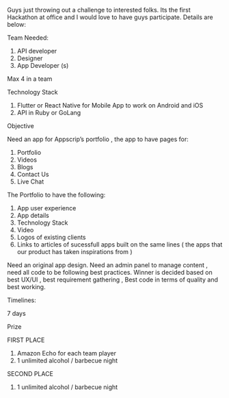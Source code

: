 
Guys just throwing out a challenge to interested folks. Its the first Hackathon at office and I would love to have guys participate. Details are below:

Team Needed:
1. API developer 
2. Designer
3. App Developer (s)

Max 4 in a team

Technology Stack

1. Flutter or React Native for Mobile App to work on Android and iOS
2. API in Ruby or GoLang

Objective

Need an app for Appscrip’s portfolio , the app to have pages for:
1. Portfolio
2. Videos
3. Blogs
4. Contact Us 
5. Live Chat 

The Portfolio to have the following:
1. App user experience 
2. App details 
3. Technology Stack
4. Video
5. Logos of existing clients
6. Links to articles of sucessfull apps built on the same lines ( the apps that our product has taken inspirations from ) 

Need an original app design. Need an admin panel to manage content , need all code to be following best practices. Winner is decided based on best UX/UI , best requirement gathering , Best code in terms of quality and best working.

Timelines:

7 days

Prize

FIRST PLACE 

1. Amazon Echo for each team player
2. 1 unlimited alcohol / barbecue night

SECOND PLACE 

1. 1 unlimited alcohol / barbecue night